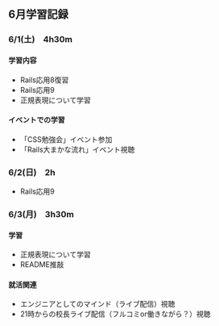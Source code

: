 ## 6月学習記録

### 6/1(土)　4h30m
#### 学習内容
- Rails応用8復習
- Rails応用9
- 正規表現について学習
#### イベントでの学習
- 「CSS勉強会」イベント参加
- 「Rails大まかな流れ」イベント視聴 

### 6/2(日)　2h
- Rails応用9

### 6/3(月)　3h30m
#### 学習
- 正規表現について学習
- README推敲
#### 就活関連
- エンジニアとしてのマインド（ライブ配信）視聴
- 21時からの校長ライブ配信（フルコミor働きながら？）視聴